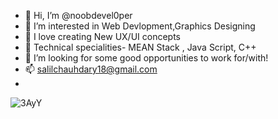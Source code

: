 - 👋 Hi, I’m @noobdevel0per
- 👀 I’m interested in Web Devlopment,Graphics Designing
- 💖 I love creating New UX/UI concepts
- 🌱 Technical specialities- MEAN Stack , Java Script, C++
- 💞️ I’m looking for some good opportunities to work for/with!
- 📫 salilchauhdary18@gmail.com
-
![3AyY](https://user-images.githubusercontent.com/63671753/232976023-e15f7a7d-8d52-4bf0-984d-ac5830ea77c8.gif)
